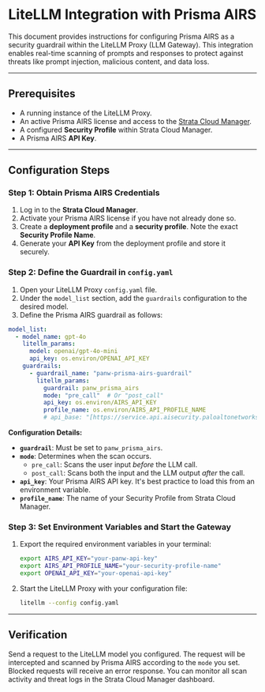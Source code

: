 # LiteLLM Integration with Prisma AIRS

This document provides instructions for configuring Prisma AIRS as a security guardrail within the LiteLLM Proxy (LLM Gateway). This integration enables real-time scanning of prompts and responses to protect against threats like prompt injection, malicious content, and data loss.

---

## Prerequisites

* A running instance of the LiteLLM Proxy.
* An active Prisma AIRS license and access to the [Strata Cloud Manager](https://www.strata.paloaltonetworks.com/).
* A configured **Security Profile** within Strata Cloud Manager.
* A Prisma AIRS **API Key**.

---

## Configuration Steps

### Step 1: Obtain Prisma AIRS Credentials

1.  Log in to the **Strata Cloud Manager**.
2.  Activate your Prisma AIRS license if you have not already done so.
3.  Create a **deployment profile** and a **security profile**. Note the exact **Security Profile Name**.
4.  Generate your **API Key** from the deployment profile and store it securely.

### Step 2: Define the Guardrail in `config.yaml`

1.  Open your LiteLLM Proxy `config.yaml` file.
2.  Under the `model_list` section, add the `guardrails` configuration to the desired model.
3.  Define the Prisma AIRS guardrail as follows:

```yaml
model_list:
  - model_name: gpt-4o
    litellm_params:
      model: openai/gpt-4o-mini
      api_key: os.environ/OPENAI_API_KEY
    guardrails:
      - guardrail_name: "panw-prisma-airs-guardrail"
        litellm_params:
          guardrail: panw_prisma_airs
          mode: "pre_call"  # Or "post_call"
          api_key: os.environ/AIRS_API_KEY
          profile_name: os.environ/AIRS_API_PROFILE_NAME
          # api_base: "[https://service.api.aisecurity.paloaltonetworks.com/v1/scan/sync/request](https://service.api.aisecurity.paloaltonetworks.com/v1/scan/sync/request)" # Optional override
```

**Configuration Details:**
* **`guardrail`**: Must be set to `panw_prisma_airs`.
* **`mode`**: Determines when the scan occurs.
    * `pre_call`: Scans the user input *before* the LLM call.
    * `post_call`: Scans both the input and the LLM output *after* the call.
* **`api_key`**: Your Prisma AIRS API key. It's best practice to load this from an environment variable.
* **`profile_name`**: The name of your Security Profile from Strata Cloud Manager.

### Step 3: Set Environment Variables and Start the Gateway

1.  Export the required environment variables in your terminal:
    ```bash
    export AIRS_API_KEY="your-panw-api-key"
    export AIRS_API_PROFILE_NAME="your-security-profile-name"
    export OPENAI_API_KEY="your-openai-api-key"
    ```
2.  Start the LiteLLM Proxy with your configuration file:
    ```bash
    litellm --config config.yaml
    ```

---

## Verification

Send a request to the LiteLLM model you configured. The request will be intercepted and scanned by Prisma AIRS according to the `mode` you set. Blocked requests will receive an error response. You can monitor all scan activity and threat logs in the Strata Cloud Manager dashboard.
